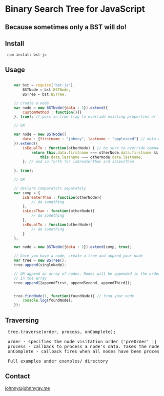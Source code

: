 # Binary Search Tree for JavaScript

## Because sometimes only a BST will do!

## Install

```
 npm install bst-js
```

## Usage

```javascript

	var bst = require('bst-js'),
	    BSTNode = bst.BSTNode,
	    BSTree = bst.BSTree;

	// create a node
	var node = new BSTNode({data : 1}).extend({
		customMethod : function(){}
	}, true); // pass in true flag to override existing properties or functions

	// OR

	var node = new BSTNode({
		data : {firstname : "johnny", lastname : "appleseed"} // data can be an object as well
	}).extend({
		isEqualTo : function(otherNode) { // be sure to override comparators!
			return this.data.firstname === otherNode.data.firstname &&
				this.data.lastname === otherNode.data.lastname;
		}, // and so forth for isGreaterThan and isLessThan
		
	}, true);

	// OR

	// declare comparators separately
	var comp = {
		isGreaterThan : function(otherNode){
			// do something
		},
		isLessThan : function(otherNode){
			// do something
		},
		isEqualTo : function(otherNode){
			// do something
		}
	};

	var node = new BSTNode({data : 1}).extend(comp, true);

	// Once you have a node, create a tree and append your node
	var tree = new BSTree();
	tree.append(singleNode);

	// OR append an array of nodes. Nodes will be appended in the order they appear
	// in the array
	tree.append([appendFirst, appendSecond, appendThird]);


	tree.findNode(1, function(foundNode){ // find your node
		console.log(foundNode);
	});

```
## Traversing

<pre>
 tree.traverse(order, process, onComplete);
	
 order - specifies the node visitation order ('preOrder' || 'inOrder' || 'postOrder')
 process - callback to process a node's data. Takes the node's data as an argument
 onComplete - callback fires when all nodes have been processed

 Full examples under examples/ directory
</pre>

## Contact
johnny@johnnyray.me